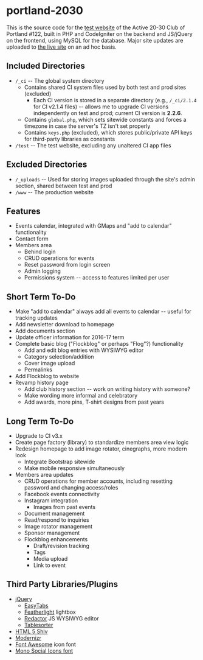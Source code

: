 # portland-2030
This is the source code for the [test website](http://test.portland2030.org) of the Active 20-30 Club of Portland #122, built in PHP and CodeIgniter on the backend and JS/jQuery on the frontend, using MySQL for the database. Major site updates are uploaded to [the live site](http://www.portland2030.org) on an ad hoc basis.

## Included Directories
* `/_ci` -- The global system directory
  * Contains shared CI system files used by both test and prod sites (excluded)
    * Each CI version is stored in a separate directory (e.g., `/_ci/2.1.4` for CI v2.1.4 files) -- allows me to upgrade CI versions independently on test and prod; current CI version is **2.2.6**.
  * Contains `global.php`, which sets sitewide constants and forces a timezone in case the server's TZ isn't set properly
  * Contains `keys.php` (excluded), which stores public/private API keys for third-party libraries as constants
* `/test` -- The test website, excluding any unaltered CI app files

## Excluded Directories
* `/_uploads` -- Used for storing images uploaded through the site's admin section, shared between test and prod
* `/www` -- The production website

## Features
* Events calendar, integrated with GMaps and "add to calendar" functionality
* Contact form
* Members area
  * Behind login
  * CRUD operations for events
  * Reset password from login screen
  * Admin logging
  * Permissions system -- access to features limited per user

## Short Term To-Do
* Make "add to calendar" always add all events to calendar -- useful for tracking updates
* Add newsletter download to homepage
* Add documents section
* Update officer information for 2016-17 term
* Complete basic blog ("Flockblog" or perhaps "Flog"?) functionality
  * Add and edit blog entries with WYSIWYG editor
  * Category selection/addition
  * Cover image upload
  * Permalinks
* Add Flockblog to website
* Revamp history page
  * Add club history section -- work on writing history with someone?
  * Make wording more informal and celebratory
  * Add awards, more pins, T-shirt designs from past years
  
## Long Term To-Do
* Upgrade to CI v3.x
* Create page factory (library) to standardize members area view logic
* Redesign homepage to add image rotator, cinegraphs, more modern look
  * Integrate Bootstrap sitewide
  * Make mobile responsive simultaneously
* Members area updates
  * CRUD operations for member accounts, including resetting password and changing access/roles
  * Facebook events connectivity
  * Instagram integration
    * Images from past events
  * Document management
  * Read/respond to inquiries
  * Image rotator management
  * Sponsor management
  * Flockblog enhancements
    * Draft/revision tracking
    * Tags
    * Media upload
    * Link to event

## Third Party Libraries/Plugins
* [jQuery](https://jquery.com/)
  * [EasyTabs](https://os.alfajango.com/easytabs/)
  * [Featherlight](http://noelboss.github.io/featherlight/) lightbox
  * [Redactor](https://github.com/html5cat/redactor-js) JS WYSIWYG editor
  * [Tablesorter](http://tablesorter.com/docs/)
* [HTML 5 Shiv](https://github.com/afarkas/html5shiv)
* [Modernizr](https://modernizr.com/)
* [Font Awesome](https://github.com/FortAwesome/Font-Awesome) icon font
* [Mono Social Icons font](http://drinchev.github.io/monosocialiconsfont/)
